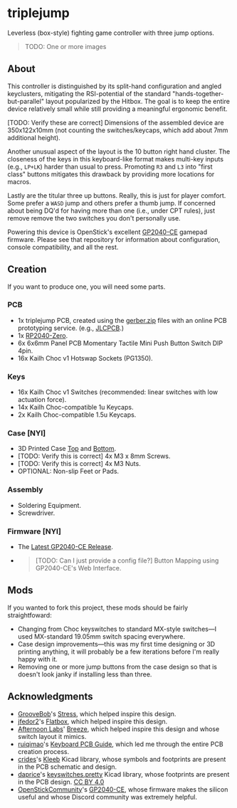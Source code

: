 # triplejump

Leverless (box-style) fighting game controller with three jump options.

> TODO: One or more images

## About

This controller is distinguished by its split-hand configuration and angled keyclusters, mitigating the RSI-potential of the standard "hands-together-but-parallel" layout popularized by the Hitbox. The goal is to keep the entire device relatively small while still providing a meaningful ergonomic benefit.

[TODO: Verify these are correct] Dimensions of the assembled device are 350x122x10mm (not counting the switches/keycaps, which add about 7mm additional height).

Another unusual aspect of the layout is the 10 button right hand cluster. The closeness of the keys in this keyboard-like format makes multi-key inputs (e.g., `LP+LK`) harder than usual to press. Promoting `R3` and `L3` into "first class" buttons mitigates this drawback by providing more locations for macros.

Lastly are the titular three up buttons. Really, this is just for player comfort. Some prefer a `WASD` jump and others prefer a thumb jump. If concerned about being DQ'd for having more than one (i.e., under CPT rules), just remove remove the two switches you don't personally use.

Powering this device is OpenStick's excellent [GP2040-CE](https://github.com/OpenStickCommunity/GP2040-CE) gamepad firmware. Please see that repository for information about configuration, console compatibility, and all the rest.

## Creation

If you want to produce one, you will need some parts.

### PCB

- 1x triplejump PCB, created using the [gerber.zip](./prod/gerber.zip) files with an online PCB prototyping service. (e.g., [JLCPCB](https://jlcpcb.com/).)
- 1x [RP2040-Zero](https://www.waveshare.com/rp2040-zero.htm).
- 6x 6x6mm Panel PCB Momentary Tactile Mini Push Button Switch DIP 4pin.
- 16x Kailh Choc v1 Hotswap Sockets (PG1350).

### Keys

- 16x Kailh Choc v1 Switches (recommended: linear switches with low actuation force).
- 14x Kailh Choc-compatible 1u Keycaps.
- 2x Kailh Choc-compatible 1.5u Keycaps.

### Case [NYI]

- 3D Printed Case [Top](<./prod/case-top (repaired)>) and [Bottom](<./prod/case-bottom (repaired)>).
- [TODO: Verify this is correct] 4x M3 x 8mm Screws.
- [TODO: Verify this is correct] 4x M3 Nuts.
- OPTIONAL: Non-slip Feet or Pads.

### Assembly

- Soldering Equipment.
- Screwdriver.

### Firmware [NYI]

- The [Latest GP2040-CE Release](https://github.com/OpenStickCommunity/GP2040-CE/releases).
- > [TODO: Can I just provide a config file?] Button Mapping using GP2040-CE's Web Interface.

## Mods

If you wanted to fork this project, these mods should be fairly straightfoward:

- Changing from Choc keyswitches to standard MX-style switches—I used MX-standard 19.05mm switch spacing everywhere.
- Case design improvements—this was my first time designing or 3D printing anything, it will probably be a few iterations before I'm really happy with it.
- Removing one or more jump buttons from the case design so that is doesn't look janky if installing less than three.

## Acknowledgments

- [GrooveBob](https://github.com/GroooveBob)'s [Stress](https://github.com/GroooveBob/Stress), which helped inspire this design.
- [jfedor2](https://github.com/jfedor2)'s [Flatbox](https://github.com/jfedor2/flatbox), which helped inspire this design.
- [Afternoon Labs](https://github.com/afternoonlabs)' [Breeze](https://github.com/afternoonlabs/BreezeKeyboard), which helped inspire this design and whose switch layout it mimics.
- [ruiqimao](https://github.com/ruiqimao)'s [Keyboard PCB Guide](https://github.com/ruiqimao/keyboard-pcb-guide), which led me through the entire PCB creation process.
- [crides](https://github.com/crides)'s [Kleeb](https://github.com/crides/kleeb) Kicad library, whose symbols and footprints are present in the PCB schematic and design.
- [daprice](https://github.com/daprice)'s [keyswitches.pretty](https://github.com/daprice/keyswitches.pretty) Kicad library, whose footprints are present in the PCB design. [CC BY 4.0](https://creativecommons.org/licenses/by/4.0/)
- [OpenStickCommunity](https://github.com/OpenStickCommunity/GP2040-CE)'s [GP2040-CE](https://github.com/OpenStickCommunity/GP2040-CE), whose firmware makes the silicon useful and whose Discord community was extremely helpful.
